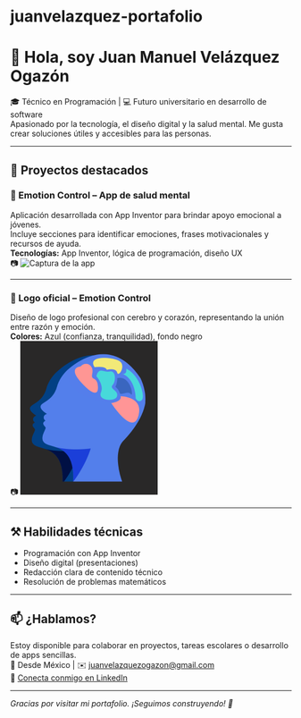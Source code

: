 # juanvelazquez-portafolio
# 👋 Hola, soy Juan Manuel Velázquez Ogazón

🎓 Técnico en Programación | 💻 Futuro universitario en desarrollo de software  
Apasionado por la tecnología, el diseño digital y la salud mental. Me gusta crear soluciones útiles y accesibles para las personas.

---

## 🚀 Proyectos destacados

### 🧠 Emotion Control – App de salud mental
Aplicación desarrollada con App Inventor para brindar apoyo emocional a jóvenes.  
Incluye secciones para identificar emociones, frases motivacionales y recursos de ayuda.  
**Tecnologías:** App Inventor, lógica de programación, diseño UX  
📷 ![Captura de la app](imagenes/emotion_app.png)

---

### 🎨 Logo oficial – Emotion Control
Diseño de logo profesional con cerebro y corazón, representando la unión entre razón y emoción.  
**Colores:** Azul (confianza, tranquilidad), fondo negro  
📷 ![Logo Emotion Control](imagenes/logo_emotion.png)

---

## ⚒️ Habilidades técnicas
- Programación con App Inventor
- Diseño digital (presentaciones)
- Redacción clara de contenido técnico
- Resolución de problemas matemáticos

---

## 📫 ¿Hablamos?
Estoy disponible para colaborar en proyectos, tareas escolares o desarrollo de apps sencillas.  
📍 Desde México | ✉️ juanvelazquezogazon@gmail.com  
🔗 [Conecta conmigo en LinkedIn](https://www.linkedin.com/in/juan-manuel-velázquez-ogazón-5ba293372/)

---

_Gracias por visitar mi portafolio. ¡Seguimos construyendo! 🚀_
